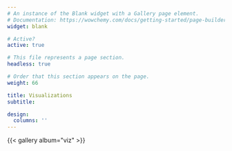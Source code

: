 ```yaml
---
# An instance of the Blank widget with a Gallery page element.
# Documentation: https://wowchemy.com/docs/getting-started/page-builder/
widget: blank

# Active?
active: true

# This file represents a page section.
headless: true

# Order that this section appears on the page.
weight: 66

title: Visualizations
subtitle:

design:
  columns: ''
---
```


{{< gallery album="viz" >}}
